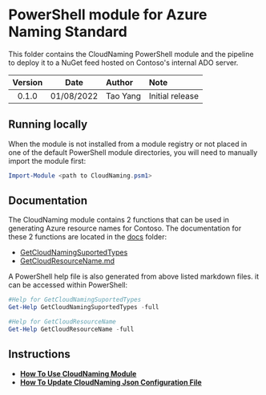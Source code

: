 # PowerShell module for Azure Naming Standard

This folder contains the CloudNaming PowerShell module and the pipeline to deploy it to a NuGet feed hosted on Contoso's internal ADO server.

| Version | Date | Author | Note |
| :-----: | :--: | :----- | :--- |
| 0.1.0 | 01/08/2022 | Tao Yang | Initial release |


## Running locally

When the module is not installed from a module registry or not placed in one of the default PowerShell module directories, you will need to manually import the module first:

```Powershell
Import-Module <path to CloudNaming.psm1>
```

## Documentation

The CloudNaming module contains 2 functions that can be used in generating Azure resource names for Contoso. The documentation for these 2 functions are located in the [docs](./docs) folder:

* [GetCloudNamingSuportedTypes](./docs/GetCloudNamingSupportedTypes.md)
* [GetCloudResourceName.md](./docs/GetCloudResourceName.md)

A PowerShell help file is also generated from above listed markdown files. it can be accessed within PowerShell:

```PowerShell
#Help for GetCloudNamingSuportedTypes
Get-Help GetCloudNamingSuportedTypes -full

#Help for GetCloudResourceName
Get-Help GetCloudResourceName -full
```

## Instructions

* [**How To Use CloudNaming Module**](./how-to-use.md)
* [**How To Update CloudNaming Json Configuration File**](./Update-Json-Config-File.md)
